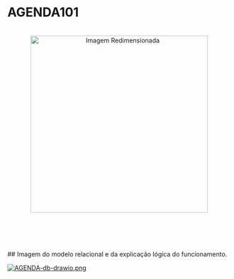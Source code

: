 
<h1>AGENDA101</h1>
</br>
<div style="text-align: center;">
    <a href="https://postimg.cc/VS21zx24">
        <img src="https://i.postimg.cc/0QyN0xng/52140d88-e193-432c-a911-bc554ff52c4b.jpg" alt="Imagem Redimensionada" style="width: 400px; height: auto;">
    </a>
</div>

</br>
</br>
</br>
</br>
</br>
## Imagem do modelo relacional e da explicação lógica do funcionamento.


[![AGENDA-db-drawio.png](https://i.postimg.cc/JhLnPVjt/AGENDA-db-drawio.png)](https://postimg.cc/DSxnwNjK)
